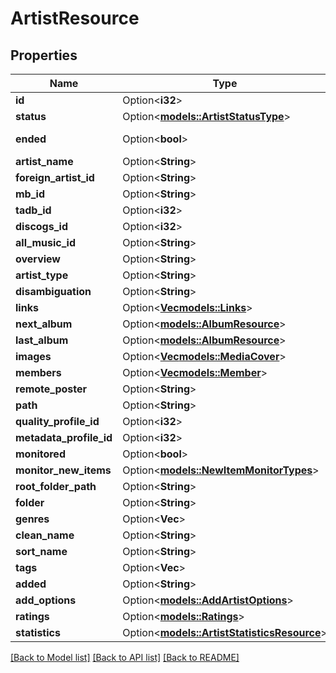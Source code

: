 # ArtistResource

## Properties

Name | Type | Description | Notes
------------ | ------------- | ------------- | -------------
**id** | Option<**i32**> |  | [optional]
**status** | Option<[**models::ArtistStatusType**](ArtistStatusType.md)> |  | [optional]
**ended** | Option<**bool**> |  | [optional][readonly]
**artist_name** | Option<**String**> |  | [optional]
**foreign_artist_id** | Option<**String**> |  | [optional]
**mb_id** | Option<**String**> |  | [optional]
**tadb_id** | Option<**i32**> |  | [optional]
**discogs_id** | Option<**i32**> |  | [optional]
**all_music_id** | Option<**String**> |  | [optional]
**overview** | Option<**String**> |  | [optional]
**artist_type** | Option<**String**> |  | [optional]
**disambiguation** | Option<**String**> |  | [optional]
**links** | Option<[**Vec<models::Links>**](Links.md)> |  | [optional]
**next_album** | Option<[**models::AlbumResource**](AlbumResource.md)> |  | [optional]
**last_album** | Option<[**models::AlbumResource**](AlbumResource.md)> |  | [optional]
**images** | Option<[**Vec<models::MediaCover>**](MediaCover.md)> |  | [optional]
**members** | Option<[**Vec<models::Member>**](Member.md)> |  | [optional]
**remote_poster** | Option<**String**> |  | [optional]
**path** | Option<**String**> |  | [optional]
**quality_profile_id** | Option<**i32**> |  | [optional]
**metadata_profile_id** | Option<**i32**> |  | [optional]
**monitored** | Option<**bool**> |  | [optional]
**monitor_new_items** | Option<[**models::NewItemMonitorTypes**](NewItemMonitorTypes.md)> |  | [optional]
**root_folder_path** | Option<**String**> |  | [optional]
**folder** | Option<**String**> |  | [optional]
**genres** | Option<**Vec<String>**> |  | [optional]
**clean_name** | Option<**String**> |  | [optional]
**sort_name** | Option<**String**> |  | [optional]
**tags** | Option<**Vec<i32>**> |  | [optional]
**added** | Option<**String**> |  | [optional]
**add_options** | Option<[**models::AddArtistOptions**](AddArtistOptions.md)> |  | [optional]
**ratings** | Option<[**models::Ratings**](Ratings.md)> |  | [optional]
**statistics** | Option<[**models::ArtistStatisticsResource**](ArtistStatisticsResource.md)> |  | [optional]

[[Back to Model list]](../README.md#documentation-for-models) [[Back to API list]](../README.md#documentation-for-api-endpoints) [[Back to README]](../README.md)


